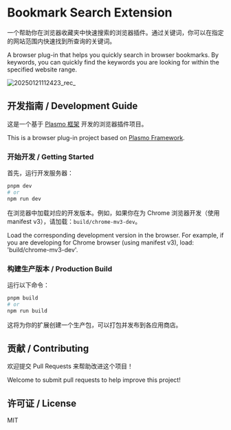 # Bookmark Search Extension

一个帮助你在浏览器收藏夹中快速搜索的浏览器插件。通过关键词，你可以在指定的网站范围内快速找到所查询的关键词。

A browser plug-in that helps you quickly search in browser bookmarks. By keywords, you can quickly find the keywords you are looking for within the specified website range.

![20250121112423_rec_](https://github.com/user-attachments/assets/07ae4c46-e2eb-4d73-81b2-85698cff4d4b)

## 开发指南 / Development Guide

这是一个基于 [Plasmo 框架](https://docs.plasmo.com/) 开发的浏览器插件项目。

This is a browser plug-in project based on [Plasmo Framework](https://docs.plasmo.com/).

### 开始开发 / Getting Started

首先，运行开发服务器：

```bash
pnpm dev
# or
npm run dev
```

在浏览器中加载对应的开发版本。例如，如果你在为 Chrome 浏览器开发（使用 manifest v3），请加载：`build/chrome-mv3-dev`。

Load the corresponding development version in the browser. For example, if you are developing for Chrome browser (using manifest v3), load: 'build/chrome-mv3-dev'.

### 构建生产版本 / Production Build

运行以下命令：

```bash
pnpm build
# or
npm run build
```

这将为你的扩展创建一个生产包，可以打包并发布到各应用商店。

## 贡献 / Contributing

欢迎提交 Pull Requests 来帮助改进这个项目！

Welcome to submit pull requests to help improve this project!

## 许可证 / License

MIT
